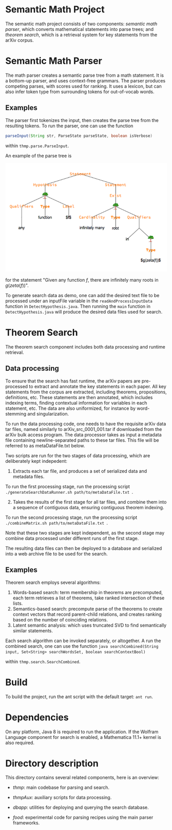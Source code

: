 
# Semantic Math Project

The semantic math project consists of two components: *semantic math parser*, which converts mathematical statements into parse trees; and *theorem search*, which is a retrieval system for key statements from the arXiv corpus.

# Semantic Math Parser

The math parser creates a semantic parse tree from a math statement. It is a bottom-up parser, and uses context-free grammars. The parser produces competing parses, with scores used for ranking. It uses a lexicon, but can also infer token type from surrounding tokens for out-of-vocab words.

## Examples

The parser first tokenizes the input, then creates the parse tree from the resulting tokens. To run the parser, one can use the function

```java
parseInput(String str, ParseState parseState, boolean isVerbose)
```
within `thmp.parse.ParseInput`.

An example of the parse tree is

![ParseTree](parseTree1.png)

for the statement "Given any function $f$, there are infinitely many roots in $g(zeta(f))$".

To generate search data as demo, one can add the desired text file to be processed under an inputFile variable in the `readAndProcessInputData` function in `DetectHypothesis.java`. Then running the `main` function in `DetectHypothesis.java` will produce the desired data files used for search.

# Theorem Search

The theorem search component includes both data processing and runtime retrieval.

## Data processing
To ensure that the search has fast runtime, the arXiv papers are pre-processed to extract and annotate the key statements in each paper. All key statements from the corpus are extracted, including theorems, propositions, definitions, etc. These statements are then annotated, which includes indexing terms, finding contextual information for variables in each statement, etc. The data are also uniformized, for instance by word-stemming and singularization.

To run the data processing code, one needs to have the requisite arXiv data tar files, named similarly to arXiv_src_0001_001.tar if downloaded from the arXiv bulk access program. The data processor takes as input a metadata file containing newline-separated paths to these tar files. This file will be referred to as metaDataFile.txt below.

Two scripts are run for the two stages of data processing, which are deliberately kept indepedent:

1) Extracts each tar file, and produces a set of serialized data and metadata files.

To run the first processing stage, run the processing script `./generateSearchDataRunner.sh path/to/metaDataFile.txt `. 

2) Takes the results of the first stage for all tar files, and combine them into a sequence of contiguous data, ensuring contiguous theorem indexing.

To run the second processing stage, run the processing script `./combineMatrix.sh path/to/metaDataFile.txt `. 

Note that these two stages are kept independent, as the second stage may combine data processed under different runs of the first stage.

The resulting data files can then be deployed to a database and serialized into a web archive file to be used for the search.

## Examples
Theorem search employs several algorithms:

1) Words-based search: term membership in theorems are precomputed, each term retrieves a list of theorems, take ranked intersection of these lists.
2) Semantics-based search: precompute parse of the theorems to create context vectors that record parent-child relations, and creates ranking based on the number of coinciding relations.
3) Latent semantic analysis: which uses truncated SVD to find semantically similar statements.

Each search algorithm can be invoked separately, or altogether. A run the combined search, one can use the function 
```java searchCombined(String input, Set<String> searchWordsSet, boolean searchContextBool)``` 

within `thmp.search.SearchCombined`.

# Build 
To build the project, run the ant script with the default target: `ant run`.

# Dependencies

On any platform, Java 8 is required to run the application. If the Wolfram Language component for search is enabled, a Mathematica 11.1+ kernel is also required.

# Directory description

This directory contains several related components, here is an overview:

* *thmp*: main codebase for parsing and search.

* *thmpAux*: auxiliary scripts for data processing. 

* *dbapp*: utilities for deploying and querying the search database.

* *food*: experimental code for parsing recipes using the main parser frameworks.
